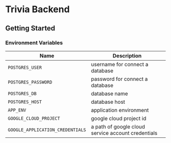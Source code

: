 # Trivia Backend

## Getting Started

### Environment Variables

| Name | Description |
| --- | --- |
| `POSTGRES_USER` | username for connect a database |
| `POSTGRES_PASSWORD` | password for connect a database |
| `POSTGRES_DB` | database name |
| `POSTGRES_HOST` | database host |
| `APP_ENV` | application environment |
| `GOOGLE_CLOUD_PROJECT` | google cloud project id |
| `GOOGLE_APPLICATION_CREDENTIALS` | a path of google cloud service account credentials |

